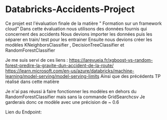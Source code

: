 # Databricks-Accidents-Project

Ce projet est l'évaluation finale de la matière " Formation sur un framework cloud" 
Dans cette évaluation nous utilisons des données fournis qui concernent des accidents
Nous devions importer les données puis les séparer en train/ test pour les entrainer 
Ensuite nous devions créer les modèles KNeighborsClassifier , DecisionTreeClassifier et RandomForestClassifier

Je me suis servi de ces liens :
https://larevueia.fr/xgboost-vs-random-forest-predire-la-gravite-dun-accident-de-la-route/
https://learn.microsoft.com/en-us/azure/databricks/machine-learning/model-serving/model-serving-limits
Ainsi que des précédents TP réalisé dans cette matière

Je n'ai pas réussi à faire fonctionner les modèles en dehors du RandomForestClassifier mais sans la commande GridSearchcsv
Je garderais donc ce modèle avec une précision de ~ 0.6 

Lien du Endpoint:
